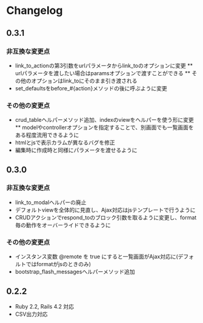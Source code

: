# Changelog

## 0.3.1

### 非互換な変更点

* link_to_actionの第3引数をurlパラメータからlink_toのオプションに変更
** urlパラメータを渡したい場合はparamsオプションで渡すことができる
** その他のオプションはlink_toにそのまま引き渡される
* set_defaultsをbefore_#{action}メソッドの後に呼ぶように変更

### その他の変更点

* crud_tableヘルパーメソッド追加、indexのviewをヘルパーを使う形に変更
** modelやcontrollerオプションを指定することで、別画面でも一覧画面をある程度流用できるように
* htmlとjsで表示カラムが異なるバグを修正
* 編集時に作成時と同様にパラメータを渡せるように

## 0.3.0

### 非互換な変更点

* link_to_modalヘルパーの廃止
* デフォルトviewを全体的に見直し、Ajax対応はjsテンプレートで行うように
* CRUDアクションでrespond_toのブロック引数を取るように変更し、format毎の動作をオーバーライドできるように

### その他の変更点

* インスタンス変数 @remote を true にすると一覧画面がAjax対応に(デフォルトではformatがjsのときのみ)
* bootstrap_flash_messagesヘルパーメソッド追加

## 0.2.2

* Ruby 2.2, Rails 4.2 対応
* CSV出力対応
